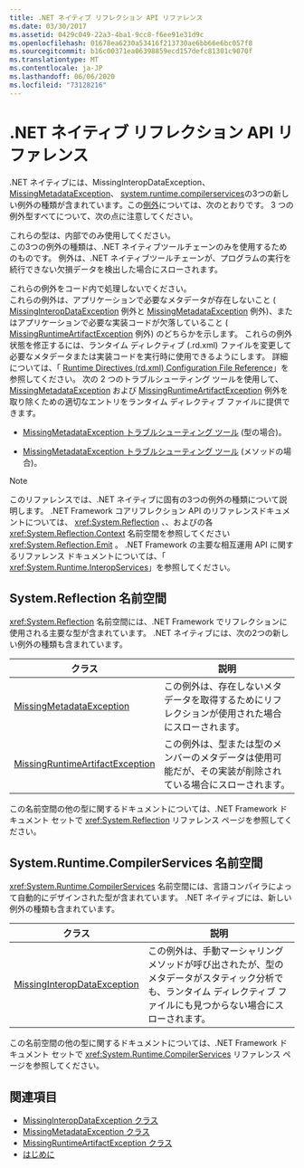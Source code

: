 ```yaml
---
title: .NET ネイティブ リフレクション API リファレンス
ms.date: 03/30/2017
ms.assetid: 0429c049-22a3-4ba1-9cc8-f6ee91e31d9c
ms.openlocfilehash: 01678ea6230a53416f213730ae6bb66e6bc057f8
ms.sourcegitcommit: b16c00371ea06398859ecd157defc81301c9070f
ms.translationtype: MT
ms.contentlocale: ja-JP
ms.lasthandoff: 06/06/2020
ms.locfileid: "73128216"
---
```

# <a name="net-native-reflection-api-reference"></a>.NET ネイティブ リフレクション API リファレンス
.NET ネイティブには、MissingInteropDataException、 [MissingMetadataException](missingmetadataexception-class-net-native.md)、 [system.runtime.compilerservices](missinginteropdataexception-class-net-native.md)の3つの新しい例外の種類が含まれています。この[例外](missingruntimeartifactexception-class-net-native.md)については、次のとおりです。 3 つの例外型すべてについて、次の点に注意してください。  
  
 これらの型は、内部でのみ使用してください。  
 この3つの例外の種類は、.NET ネイティブツールチェーンのみを使用するためのものです。 例外は、.NET ネイティブツールチェーンが、プログラムの実行を続行できない欠損データを検出した場合にスローされます。  
  
 これらの例外をコード内で処理しないでください。  
 これらの例外は、アプリケーションで必要なメタデータが存在しないこと ( [MissingInteropDataException](missinginteropdataexception-class-net-native.md) 例外と [MissingMetadataException](missingmetadataexception-class-net-native.md) 例外)、またはアプリケーションで必要な実装コードが欠落していること ( [MissingRuntimeArtifactException](missingruntimeartifactexception-class-net-native.md) 例外) のどちらかを示します。 これらの例外状態を修正するには、ランタイム ディレクティブ (.rd.xml) ファイルを変更して必要なメタデータまたは実装コードを実行時に使用できるようにします。 詳細については、「 [Runtime Directives (rd.xml) Configuration File Reference](runtime-directives-rd-xml-configuration-file-reference.md)」を参照してください。 次の 2 つのトラブルシューティング ツールを使用して、 [MissingMetadataException](missingmetadataexception-class-net-native.md) および [MissingRuntimeArtifactException](missingruntimeartifactexception-class-net-native.md) 例外を取り除くための適切なエントリをランタイム ディレクティブ ファイルに提供できます。  
  
- [MissingMetadataException トラブルシューティング ツール](https://dotnet.github.io/native/troubleshooter/type.html) (型の場合)。  
  
- [MissingMetadataException トラブルシューティング ツール](https://dotnet.github.io/native/troubleshooter/method.html) (メソッドの場合)。  
  
> [!NOTE]
> このリファレンスでは、.NET ネイティブに固有の3つの例外の種類について説明します。 .NET Framework コアリフレクション API のリファレンスドキュメントについては、 <xref:System.Reflection> 、、およびの各 <xref:System.Reflection.Context> 名前空間を参照してください <xref:System.Reflection.Emit> 。 .NET Framework の主要な相互運用 API に関するリファレンス ドキュメントについては、「 <xref:System.Runtime.InteropServices>」を参照してください。  
  
## <a name="systemreflection-namespace"></a>System.Reflection 名前空間  
 <xref:System.Reflection> 名前空間には、.NET Framework でリフレクションに使用される主要な型が含まれています。 .NET ネイティブには、次の2つの新しい例外の種類も含まれています。  
  
|クラス|説明|  
|-----------|-----------------|  
|[MissingMetadataException](missingmetadataexception-class-net-native.md)|この例外は、存在しないメタデータを取得するためにリフレクションが使用された場合にスローされます。|  
|[MissingRuntimeArtifactException](missingruntimeartifactexception-class-net-native.md)|この例外は、型または型のメンバーのメタデータは使用可能だが、その実装が削除されている場合にスローされます。|  
  
 この名前空間の他の型に関するドキュメントについては、.NET Framework ドキュメント セットで <xref:System.Reflection> リファレンス ページを参照してください。  
  
## <a name="systemruntimecompilerservices-namespace"></a>System.Runtime.CompilerServices 名前空間  
 <xref:System.Runtime.CompilerServices> 名前空間には、言語コンパイラによって自動的にデザインされた型が含まれています。 .NET ネイティブには、新しい例外の種類も含まれています。  
  
|クラス|説明|  
|-----------|-----------------|  
|[MissingInteropDataException](missinginteropdataexception-class-net-native.md)|この例外は、手動マーシャリング メソッドが呼び出されたが、型のメタデータがスタティック分析でも、ランタイム ディレクティブ ファイルにも見つからない場合にスローされます。|  
  
 この名前空間の他の型に関するドキュメントについては、.NET Framework ドキュメント セットで <xref:System.Runtime.CompilerServices> リファレンス ページを参照してください。  
  
## <a name="see-also"></a>関連項目

- [MissingInteropDataException クラス](missinginteropdataexception-class-net-native.md)
- [MissingMetadataException クラス](missingmetadataexception-class-net-native.md)
- [MissingRuntimeArtifactException クラス](missingruntimeartifactexception-class-net-native.md)
- [はじめに](getting-started-with-net-native.md)
